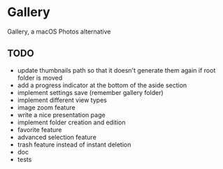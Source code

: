 # Gallery

Gallery, a macOS Photos alternative


## TODO

* update thumbnails path so that it doesn't generate them again if root folder is moved
* add a progress indicator at the bottom of the aside section
* implement settings save (remember gallery folder)
* implement different view types
* image zoom feature
* write a nice presentation page
* implement folder creation and edition
* favorite feature
* advanced selection feature
* trash feature instead of instant deletion
* doc
* tests
